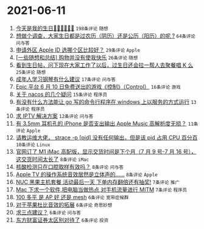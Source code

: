 # 2021-06-11

1. [今天是我的生日🎂🎂🎂🍰🍰🍰](https://www.v2ex.com/t/782797) `198条评论` `随想`
1. [想做个调查，大家生日都是过农历（阴历）还是公历（阳历）的呢 ?](https://www.v2ex.com/t/782803) `64条评论` `问与答`
1. [申请外区 Apple ID 选哪个区比较好？](https://www.v2ex.com/t/782809) `29条评论` `Apple`
1. [[一些随想和总结] 购物并没有使我快乐](https://www.v2ex.com/t/782794) `26条评论` `随想`
1. [看到生日帖，问下现在大家工作了以后，过生日还会拉一帮人去聚餐唱 K 么](https://www.v2ex.com/t/782813) `25条评论` `随想`
1. [成年人学习钢琴有什么建议](https://www.v2ex.com/t/782805) `17条评论` `问与答`
1. [Epic 平台 6 月 10 日免费送出的游戏《控制》（Control）](https://www.v2ex.com/t/782791) `16条评论` `游戏`
1. [关于 nacos 的几个疑问](https://www.v2ex.com/t/782807) `15条评论` `程序员`
1. [有没有什么方法能让 go 写的命令行程序在 windows 上以服务的方式运行](https://www.v2ex.com/t/782796) `13条评论` `程序员`
1. [求 IPTV 解决方案](https://www.v2ex.com/t/782820) `12条评论` `问与答`
1. [有 3.5mm 耳机孔的 iPhone 是否支出输出 Apple Music 高解析度无损？](https://www.v2ex.com/t/782801) `11条评论` `Apple`
1. [请教运维大佬， strace -p [pid] 没有任何输出，但是该 pid 占用 CPU 百分百](https://www.v2ex.com/t/782818) `10条评论` `Linux`
1. [官网订了 M1 iMac 高配版，显示交货时间是下个月（7 月 9 号-7 月 16 号），这交货时间太长了](https://www.v2ex.com/t/782812) `8条评论` `iMac`
1. [核酸检测只在口腔取样有效吗？](https://www.v2ex.com/t/782808) `8条评论` `问与答`
1. [Apple TV 的操作系统音效居然是立体声的……](https://www.v2ex.com/t/782798) `8条评论` `Apple`
1. [NUC 黑果主机套餐 活动最后一天 下单内存翻倍还有抽奖!](https://www.v2ex.com/t/782836) `7条评论` `推广`
1. [Mac 下求一个软件,把电脑当做热点,对手机流量进行 MITM](https://www.v2ex.com/t/782835) `7条评论` `程序员`
1. [100 多平 是 AP 好 还是 mesh](https://www.v2ex.com/t/782842) `6条评论` `宽带症候群`
1. [对于苹果杜比音效的拓展](https://www.v2ex.com/t/782841) `6条评论` `奇思妙想`
1. [求三点建议？](https://www.v2ex.com/t/782814) `6条评论` `问与答`
1. [东方财富证券太区别对待了](https://www.v2ex.com/t/782804) `6条评论` `投资`
